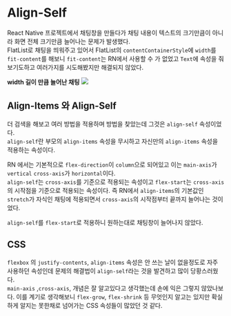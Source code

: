 # Align-Self

React Native 프로젝트에서 채팅창을 만들다가 채팅 내용이 텍스트의 크기만큼이 아니라 화면 전체 크기만큼 늘어나는 문제가 발생했다.  
FlatList로 채팅을 띄워주고 있어서 FlatList의 `contentContainerStyle`에 `width`를 `fit-content`를 해보니 `fit-content`는 RN에서 사용할 수 가 없었고 `Text`에 속성을 줘보기도하고 여러가지를 시도해봤지만 해결되지 않았다.

**width 길이 만큼 늘어난 채팅**
![](https://velog.velcdn.com/images/strongorange/post/cb0efa62-6cea-450c-8b94-3e28ea7840e5/image.png)

## Align-Items 와 Align-Self

더 검색을 해보고 여러 방법을 적용하며 방법을 찾았는데 그것은 `align-self` 속성이었다.  
`align-self`란 부모의 `align-items` 속성을 무시하고 자신만의 `align-items` 속성을 적용하는 속성이다.

RN 에서는 기본적으로 `flex-direction`이 `column`으로 되어있고 이는 `main-axis`가 `vertical` `cross-axis`가 `horizontal`이다.  
`align-self`는 `cross-axis`를 기준으로 적용되는 속성이고 `flex-start`는 `cross-axis`의 시작점을 기준으로 적용되는 속성이다. 즉 RN에서 `align-items`의 기본값인 `stretch`가 자식인 채팅에 적용되면서 `cross-axis`의 시작점부터 끝까지 늘어나는 것이었다.

`align-self`를 `flex-start`로 적용하니 원하는대로 채팅창이 늘어나지 않았다.

## CSS

`flexbox` 의 `justify-contents`, `align-items` 속성은 안 쓰는 날이 없을정도로 자주 사용하던 속성인데 문제의 해결법이 `align-self`라는 것을 발견하고 많이 당황스러웠다.  
`main-axis` ,`cross-axis`, 개념은 잘 알고있다고 생각했는데 손에 익은 그렇지 않았나보다. 이를 계기로 생각해보니 `flex-grow`, `flex-shrink` 등 무엇인지 알고는 있지만 확실하게 알지는 못한채로 넘어가는 CSS 속성들이 많았던 것 같다.
